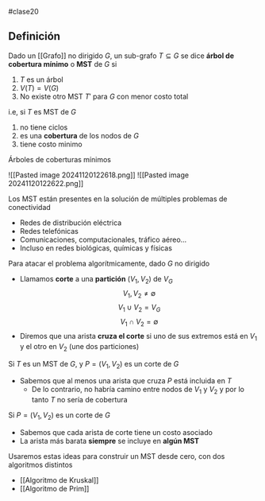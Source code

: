 #clase20 

## Definición

Dado un [[Grafo]] no dirigido $G$, un sub-grafo $T \subseteq G$ se dice **árbol de cobertura mínimo** o **MST** de $G$ si
1. $T$ es un árbol
2. $V(T) = V(G)$
3. No existe otro MST $T'$ para $G$ con menor costo total

i.e, si $T$ es MST de $G$
1. no tiene ciclos
2. es una **cobertura** de los nodos de $G$
3. tiene costo minimo

Árboles de coberturas mínimos

![[Pasted image 20241120122618.png]]
![[Pasted image 20241120122622.png]]

Los MST están presentes en la solución de múltiples problemas de conectividad
- Redes de distribución eléctrica
- Redes telefónicas
- Comunicaciones, computacionales, tráfico aéreo...
- Incluso en redes biológicas, químicas y físicas

Para atacar el problema algorítmicamente, dado $G$ no dirigido

- Llamamos **corte** a una **partición** $(V_1, V_2)$ de $V_G$ $$V_1, V_2 \neq \emptyset$$ $$V_1 \cup V_2 = V_G$$ $$V_1 \cap V_2 = \emptyset$$
- Diremos que una arista **cruza el corte** si uno de sus extremos está en $V_1$ y el otro en $V_2$ (une dos particiones)


Si $T$ es un MST de $G$, y $P=(V_1, V_2)$ es un corte de $G$
- Sabemos que al menos una arista que cruza $P$ está incluida en $T$
	- De lo contrario, no habría camino entre nodos de $V_1$ y $V_2$ y por lo tanto $T$ no sería de cobertura

Si $P=(V_1, V_2)$ es un corte de $G$
- Sabemos que cada arista de corte tiene un costo asociado
- La arista más barata **siempre** se incluye en **algún MST**

Usaremos estas ideas para construir un MST desde cero, con dos algoritmos distintos
- [[Algoritmo de Kruskal]]
- [[Algoritmo de Prim]]